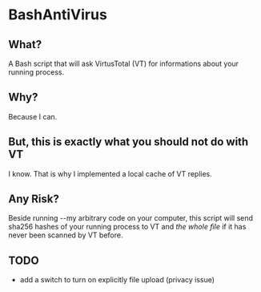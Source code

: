 # BashAntiVirus

## What?
A Bash script that will ask VirtusTotal (VT) for informations about your running process.

## Why?
Because I can.

## But, this is exactly what you should not do with VT
I know. 
That is why I implemented a local cache of VT replies.

## Any Risk?
Beside running --my arbitrary code on your computer, this script will send sha256 hashes of your running process to VT and *the whole file* if it has never been scanned by VT before.

## TODO
- add a switch to turn on explicitly file upload (privacy issue)
